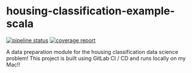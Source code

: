 # housing-classification-example-scala

[![pipeline status](https://gitlab.com/joesan/housing-classification-example-scala/badges/master/pipeline.svg)](https://gitlab.com/joesan/housing-classification-example-scala/commits/master) [![coverage report](https://gitlab.com/joesan/housing-classification-example-scala/badges/master/coverage.svg)](https://gitlab.com/joesan/housing-classification-example-scala/commits/master)

A data preparation module for the housing classification data science problem! This project is built using GitLab CI / CD and runs locally on my Mac!!
